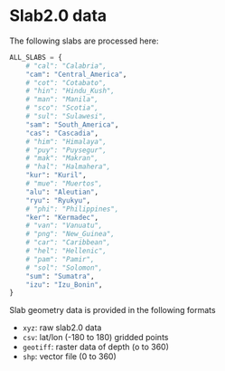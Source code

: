 # Slab2.0 data

The following slabs are processed here:

```python
ALL_SLABS = {
    # "cal": "Calabria",
    "cam": "Central_America",
    # "cot": "Cotabato",
    # "hin": "Hindu_Kush",
    # "man": "Manila",
    # "sco": "Scotia",
    # "sul": "Sulawesi",
    "sam": "South_America",
    "cas": "Cascadia",
    # "him": "Himalaya",
    # "puy": "Puysegur",
    # "mak": "Makran",
    # "hal": "Halmahera",
    "kur": "Kuril",
    # "mue": "Muertos",
    "alu": "Aleutian",
    "ryu": "Ryukyu",
    # "phi": "Philippines",
    "ker": "Kermadec",
    # "van": "Vanuatu",
    # "png": "New_Guinea",
    # "car": "Caribbean",
    # "hel": "Hellenic",
    # "pam": "Pamir",
    # "sol": "Solomon",
    "sum": "Sumatra",
    "izu": "Izu_Bonin",
}

```

Slab geometry data is provided in the following formats

* `xyz`: raw slab2.0 data
* `csv`: lat/lon (-180 to 180) gridded points
* `geotiff`: raster data of depth (o to 360)
* `shp`: vector file (0 to 360)